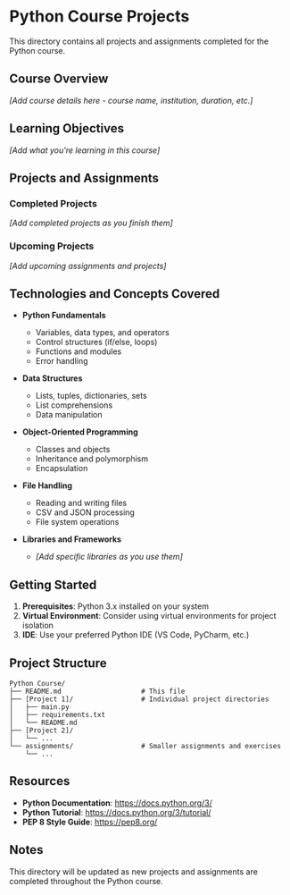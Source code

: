 # Python Course Projects

This directory contains all projects and assignments completed for the Python course.

## Course Overview
*[Add course details here - course name, institution, duration, etc.]*

## Learning Objectives
*[Add what you're learning in this course]*

## Projects and Assignments

### Completed Projects
*[Add completed projects as you finish them]*

### Upcoming Projects
*[Add upcoming assignments and projects]*

## Technologies and Concepts Covered

- **Python Fundamentals**
  - Variables, data types, and operators
  - Control structures (if/else, loops)
  - Functions and modules
  - Error handling

- **Data Structures**
  - Lists, tuples, dictionaries, sets
  - List comprehensions
  - Data manipulation

- **Object-Oriented Programming**
  - Classes and objects
  - Inheritance and polymorphism
  - Encapsulation

- **File Handling**
  - Reading and writing files
  - CSV and JSON processing
  - File system operations

- **Libraries and Frameworks**
  - *[Add specific libraries as you use them]*

## Getting Started

1. **Prerequisites**: Python 3.x installed on your system
2. **Virtual Environment**: Consider using virtual environments for project isolation
3. **IDE**: Use your preferred Python IDE (VS Code, PyCharm, etc.)

## Project Structure

```
Python Course/
├── README.md                    # This file
├── [Project 1]/                 # Individual project directories
│   ├── main.py
│   ├── requirements.txt
│   └── README.md
├── [Project 2]/
│   └── ...
└── assignments/                 # Smaller assignments and exercises
    └── ...
```

## Resources

- **Python Documentation**: https://docs.python.org/3/
- **Python Tutorial**: https://docs.python.org/3/tutorial/
- **PEP 8 Style Guide**: https://pep8.org/

## Notes

This directory will be updated as new projects and assignments are completed throughout the Python course.
